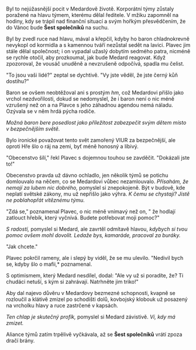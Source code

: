 # 

Byl to nejúžasnější pocit v Medardově životě. Korporátní týmy zůstaly poražené na hlavu týmem, kterému dělal ředitele. V mžiku zapomněl na hodiny, kdy se trápil nad finanční situací a svým hořkým přesvědčením, že do Vánoc bude **Šest společníků** na suchu.

Byl by zvedl ruce nad hlavu, mával a křepčil, kdyby ho baron chladnokrevně nevykopl od kormidla a s kamennou tváří nezůstal sedět na lavici. Plavec jim stále dělal společnost; i on vypadal užaslý dobytím sedmého patra, nicméně se rychle otočil, aby prozkoumal, jak bude Medard reagovat. Když zpozoroval, že vousáč unuděně a nevzrušeně odpočívá, spadla mu čelist.

"To jsou vaši lidé?" zeptal se dychtivě. "Vy jste věděl, že jste černý kůň dostihu?" 

Baron se ovšem neobtěžoval ani s prostým *hm*, což Medardovi přišlo jako vrchol nezdvořilosti, dokud se nedomyslel, že i baron není o nic méně vzrušený než on a na Plavce s jeho záhadnou agendou nemá náladu. Ozývala se v něm hrdá pýcha rodiče.

*Možná baron bere posedlost jako příležitost zabezpečit svým dětem místo v bezpečnějším světě.*

Bylo ironické považovat tento svět zamořený VIUR za bezpečnější, ale oproti Hře šlo o ráj na zemi, byť méně honosný a líbivý.

"Obecenstvo šílí," řekl Plavec s dojemnou touhou se zavděčit. "Dokázali jste to!"

Obecenstvo pravda už dávno ochladlo, jen několik týmů se potichu domlouvalo na něčem, co se Medardovi vůbec nezamlouvalo. *Přísahám, že nemají za lubem nic dobrého,* pomyslel si znepokojeně. Být v budově, kde neplatí světské zákony, mu už nepřišlo jako výhra. *K čemu se chystají? Jistě ne poblahopřát vítěznému týmu.*

"Zdá se," poznamenal Plavec, o nic méně vnímavý než on, " že hodlají zatlouct hřebík, který vyčnívá. Budete potřebovat moji pomoc?"

*S radostí,* pomyslel si Medard, ale zavrtěl odmítavě hlavou, *kdybych si tvou pomoc ovšem mohl dovolit. Ledaže bys, kamaráde, pracoval za buráky.*

"Jak chcete."

Plavec pokrčil rameny, ale i slepý by viděl, že se mu ulevilo. "Nedivil bych se, kdyby šlo o mafii,* poznamenal. 

S optimismem, který Medard nesdílel, dodal: "Ale vy už si poradíte, že? Ti chudáci netuší, s kým si zahrávají. Natrhněte jim triko!"

Aby dal najevo důvěru v Medardovy  bezmezné schopnosti, kvapně se rozloučil a klátivě zmizel po schodišti dolů, kovbojský klobouk už posazený na vrcholku hlavy a ruce zastrčené v kapsách.

*Ten chlap je skutečný profík,* pomyslel si Medard závistivě. *Ví, kdy má zmizet.*

Aliance týmů zatím trpělivě vyčkávala, až se **Šest společníků** vrátí zpoza dračí brány. 